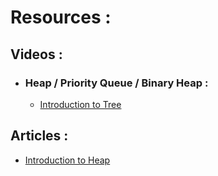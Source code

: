 # Resources :

## Videos :

* ### Heap / Priority Queue / Binary Heap :

    * [Introduction to Tree](https://www.geeksforgeeks.org/introduction-to-tree-data-structure-and-algorithm-tutorials/)


## Articles :

  * [Introduction to Heap](https://www.geeksforgeeks.org/introduction-to-heap-data-structure-and-algorithm-tutorials/?ref=outind)

